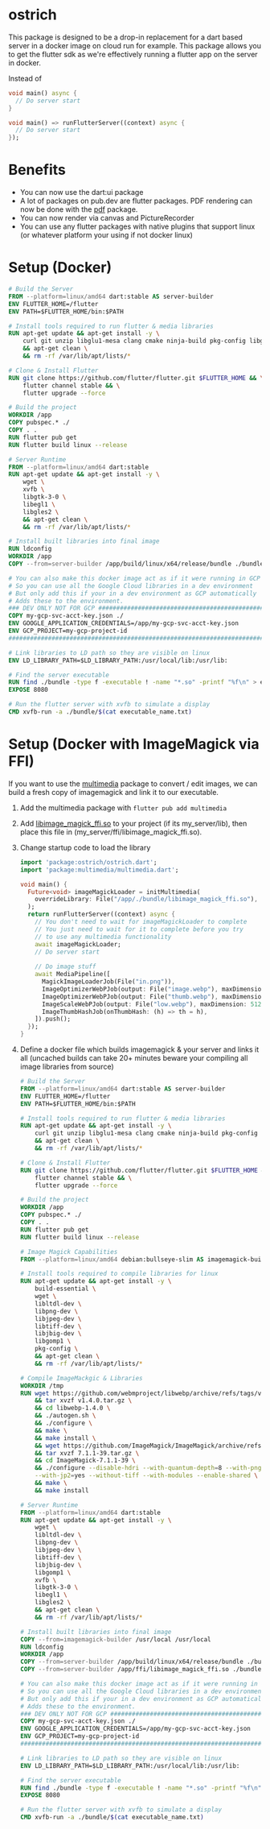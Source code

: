 # ostrich

This package is designed to be a drop-in replacement for a dart based server in a docker image on cloud run for example. This package allows you to get the flutter sdk as we're effectively running a flutter app on the server in docker.

Instead of 

```dart
void main() async {
  // Do server start
}
```

```dart
void main() => runFlutterServer((context) async {
  // Do server start
});
```

# Benefits
* You can now use the dart:ui package
* A lot of packages on pub.dev are flutter packages. PDF rendering can now be done with the [pdf](https://pub.dev/packages/pdf) package.
* You can now render via canvas and PictureRecorder
* You can use any flutter packages with native plugins that support linux (or whatever platform your using if not docker linux)

# Setup (Docker)
```dockerfile
# Build the Server
FROM --platform=linux/amd64 dart:stable AS server-builder
ENV FLUTTER_HOME=/flutter
ENV PATH=$FLUTTER_HOME/bin:$PATH

# Install tools required to run flutter & media libraries
RUN apt-get update && apt-get install -y \
    curl git unzip libglu1-mesa clang cmake ninja-build pkg-config libgtk-3-dev \
    && apt-get clean \
    && rm -rf /var/lib/apt/lists/* 

# Clone & Install Flutter
RUN git clone https://github.com/flutter/flutter.git $FLUTTER_HOME && \
    flutter channel stable && \
    flutter upgrade --force

# Build the project
WORKDIR /app
COPY pubspec.* ./
COPY . .
RUN flutter pub get
RUN flutter build linux --release

# Server Runtime
FROM --platform=linux/amd64 dart:stable
RUN apt-get update && apt-get install -y \
    wget \
    xvfb \
    libgtk-3-0 \
    libegl1 \
    libgles2 \
    && apt-get clean \
    && rm -rf /var/lib/apt/lists/* 

# Install built libraries into final image
RUN ldconfig
WORKDIR /app
COPY --from=server-builder /app/build/linux/x64/release/bundle ./bundle

# You can also make this docker image act as if it were running in GCP
# So you can use all the Google Cloud libraries in a dev environment
# But only add this if your in a dev environment as GCP automatically
# Adds these to the environment. 
### DEV ONLY NOT FOR GCP ###################################################
COPY my-gcp-svc-acct-key.json ./ 
ENV GOOGLE_APPLICATION_CREDENTIALS=/app/my-gcp-svc-acct-key.json
ENV GCP_PROJECT=my-gcp-project-id
############################################################################

# Link libraries to LD path so they are visible on linux
ENV LD_LIBRARY_PATH=$LD_LIBRARY_PATH:/usr/local/lib:/usr/lib:

# Find the server executable
RUN find ./bundle -type f -executable ! -name "*.so" -printf "%f\n" > executable_name.txt
EXPOSE 8080

# Run the flutter server with xvfb to simulate a display
CMD xvfb-run -a ./bundle/$(cat executable_name.txt)
```

# Setup (Docker with ImageMagick via FFI)
If you want to use the [multimedia](https://pub.dev/packages/multimedia) package to convert / edit images, we can build a fresh copy of imagemagick and link it to our executable.

1. Add the multimedia package with `flutter pub add multimedia`
2. Add [libimage_magick_ffi.so](https://github.com/ArcaneArts/multimedia/blob/main/lib/libraries/libimage_magick_ffi.so) to your project (if its my_server/lib), then place this file in (my_server/ffi/libimage_magick_ffi.so).
3. Change startup code to load the library
    ```dart
    import 'package:ostrich/ostrich.dart';
    import 'package:multimedia/multimedia.dart';
    
    void main() {
      Future<void> imageMagickLoader = initMultimedia(
        overrideLibrary: File("/app/./bundle/libimage_magick_ffi.so"),
      );
      return runFlutterServer((context) async {
        // You don't need to wait for imageMagickLoader to complete
        // You just need to wait for it to complete before you try
        // to use any multimedia functionality
        await imageMagickLoader; 
        // Do server start
        
        // Do image stuff
        await MediaPipeline([
          MagickImageLoaderJob(File("in.png")),
          ImageOptimizerWebPJob(output: File("image.webp"), maxDimension: 4096, maxBytes: 300 * _kb),
          ImageOptimizerWebPJob(output: File("thumb.webp"), maxDimension: 256, maxBytes: 3 * _kb),
          ImageScaleWebPJob(output: File("low.webp"), maxDimension: 512, quality: 15),
          ImageThumbHashJob(onThumbHash: (h) => th = h),
        ]).push();
      });
    }
    ```
   
4. Define a docker file which builds imagemagick & your server and links it all (uncached builds can take 20+ minutes beware your compiling all image libraries from source)
   
   ```dockerfile
   # Build the Server
   FROM --platform=linux/amd64 dart:stable AS server-builder
   ENV FLUTTER_HOME=/flutter
   ENV PATH=$FLUTTER_HOME/bin:$PATH
   
   # Install tools required to run flutter & media libraries
   RUN apt-get update && apt-get install -y \
       curl git unzip libglu1-mesa clang cmake ninja-build pkg-config libgtk-3-dev \
       && apt-get clean \
       && rm -rf /var/lib/apt/lists/* 
   
   # Clone & Install Flutter
   RUN git clone https://github.com/flutter/flutter.git $FLUTTER_HOME && \
       flutter channel stable && \
       flutter upgrade --force
   
   # Build the project
   WORKDIR /app
   COPY pubspec.* ./
   COPY . .
   RUN flutter pub get
   RUN flutter build linux --release
   
   # Image Magick Capabilities
   FROM --platform=linux/amd64 debian:bullseye-slim AS imagemagick-builder
   
   # Install tools required to compile libraries for linux
   RUN apt-get update && apt-get install -y \
       build-essential \
       wget \
       libltdl-dev \
       libpng-dev \
       libjpeg-dev \
       libtiff-dev \
       libjbig-dev \
       libgomp1 \
       pkg-config \
       && apt-get clean \
       && rm -rf /var/lib/apt/lists/* 
   
   # Compile ImageMackgic & Libraries
   WORKDIR /tmp
   RUN wget https://github.com/webmproject/libwebp/archive/refs/tags/v1.4.0.tar.gz \
       && tar xvzf v1.4.0.tar.gz \
       && cd libwebp-1.4.0 \
       && ./autogen.sh \
       && ./configure \
       && make \
       && make install \
       && wget https://github.com/ImageMagick/ImageMagick/archive/refs/tags/7.1.1-39.tar.gz \
       && tar xvzf 7.1.1-39.tar.gz \
       && cd ImageMagick-7.1.1-39 \
       && ./configure --disable-hdri --with-quantum-depth=8 --with-png=yes --with-webp=yes --with-jpeg=yes \
       --with-jp2=yes --without-tiff --with-modules --enable-shared \
       && make \
       && make install 
   
   # Server Runtime
   FROM --platform=linux/amd64 dart:stable
   RUN apt-get update && apt-get install -y \
       wget \
       libltdl-dev \
       libpng-dev \
       libjpeg-dev \
       libtiff-dev \
       libjbig-dev \
       libgomp1 \
       xvfb \
       libgtk-3-0 \
       libegl1 \
       libgles2 \
       && apt-get clean \
       && rm -rf /var/lib/apt/lists/* 
   
   # Install built libraries into final image
   COPY --from=imagemagick-builder /usr/local /usr/local
   RUN ldconfig
   WORKDIR /app
   COPY --from=server-builder /app/build/linux/x64/release/bundle ./bundle
   COPY --from=server-builder /app/ffi/libimage_magick_ffi.so ./bundle
   
   # You can also make this docker image act as if it were running in GCP
   # So you can use all the Google Cloud libraries in a dev environment
   # But only add this if your in a dev environment as GCP automatically
   # Adds these to the environment. 
   ### DEV ONLY NOT FOR GCP ###################################################
   COPY my-gcp-svc-acct-key.json ./ 
   ENV GOOGLE_APPLICATION_CREDENTIALS=/app/my-gcp-svc-acct-key.json
   ENV GCP_PROJECT=my-gcp-project-id
   ############################################################################
   
   # Link libraries to LD path so they are visible on linux
   ENV LD_LIBRARY_PATH=$LD_LIBRARY_PATH:/usr/local/lib:/usr/lib:
   
   # Find the server executable
   RUN find ./bundle -type f -executable ! -name "*.so" -printf "%f\n" > executable_name.txt
   EXPOSE 8080
   
   # Run the flutter server with xvfb to simulate a display
   CMD xvfb-run -a ./bundle/$(cat executable_name.txt)
   ```